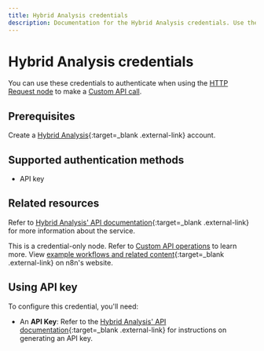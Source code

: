 ```yaml
---
title: Hybrid Analysis credentials
description: Documentation for the Hybrid Analysis credentials. Use these credentials to authenticate Hybrid Analysis in n8n, a workflow automation platform.
---
```


# Hybrid Analysis credentials

You can use these credentials to authenticate when using the [HTTP Request node](/integrations/builtin/core-nodes/n8n-nodes-base.httprequest/) to make a [Custom API call](/integrations/custom-operations/).

## Prerequisites

Create a [Hybrid Analysis](https://www.hybrid-analysis.com/){:target=_blank .external-link} account.

## Supported authentication methods

- API key

## Related resources

Refer to [Hybrid Analysis' API documentation](https://www.hybrid-analysis.com/docs/api/v2){:target=_blank .external-link} for more information about the service.

This is a credential-only node. Refer to [Custom API operations](/integrations/custom-operations/) to learn more. View [example workflows and related content](https://n8n.io/integrations/hybrid-analysis/){:target=_blank .external-link} on n8n's website.

## Using API key

To configure this credential, you'll need:

- An **API Key**: Refer to the [Hybrid Analysis' API documentation](https://www.hybrid-analysis.com/docs/api/v2){:target=_blank .external-link} for instructions on generating an API key.
